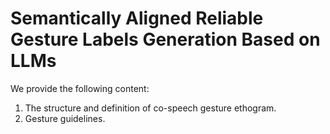 # Semantically Aligned Reliable Gesture Labels Generation Based on LLMs

We provide the following content: 
1. The structure and definition of co-speech gesture ethogram.
2. Gesture guidelines.
